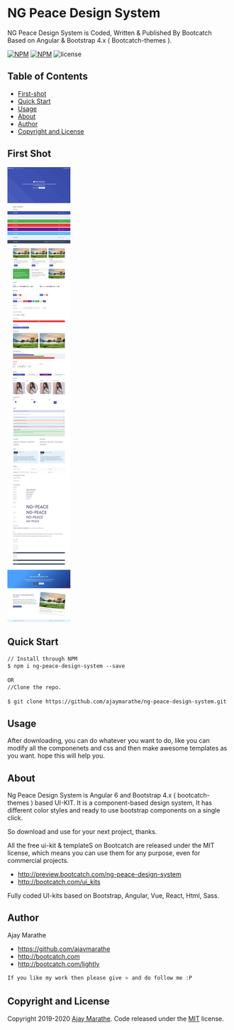 # NG Peace Design System
NG Peace Design System is  Coded, Written & Published By Bootcatch Based on Angular & Bootstrap 4.x ( Bootcatch-themes ).

[![NPM](https://img.shields.io/npm/v/ng-peace-design-system.svg)](https://www.npmjs.com/package/ng-peace-design-system)  [![NPM](https://img.shields.io/npm/dt/ng-peace-design-system.svg)](https://www.npmjs.com/package/ng-peace-design-system) 
![license](https://img.shields.io/badge/license-MIT-blue.svg)

## Table of Contents

* [First-shot](#first-shot)
* [Quick Start](#quick-start)
* [Usage](#usage)
* [About](#about)
* [Author](#author)
* [Copyright and License](#copyright-and-license)

## First Shot
[![card-blog](https://raw.githubusercontent.com/ajaymarathe/image-store/master/ng-uikit/ng-peace.png)](http://preview.bootcatch.com/ng-peace-design-system)

## Quick Start
```
// Install through NPM
$ npm i ng-peace-design-system --save

OR
//Clone the repo.

$ git clone https://github.com/ajaymarathe/ng-peace-design-system.git  
```

## Usage

After downloading, you can do whatever you want to do, like you can modify all the componenets and css and then make awesome templates as you want.
hope this will help you.

## About

Ng Peace Design System is Angular 6 and Bootstrap 4.x ( bootcatch-themes ) based UI-KIT. It is a component-based design system, It has different color styles and ready to use bootstrap components on a single click.

So download and use for your next project, thanks.

All the free ui-kit & templateS on Bootcatch are released under the MIT license, which means you can use them for any purpose, even for commercial projects.

* http://preview.bootcatch.com/ng-peace-design-system
* http://bootcatch.com/ui_kits

Fully coded UI-kits based on Bootstrap, Angular, Vue, React, Html, Sass.

## Author

Ajay Marathe

+ https://github.com/ajaymarathe
+ http://bootcatch.com
+ http://bootcatch.com/lightly
```
If you like my work then please give ⭐ and do follow me :P
```

## Copyright and License

Copyright 2019-2020 [Ajay Marathe](https://github.com/ajaymarathe). Code released under the [MIT](https://github.com/ajaymarathe/ng-peace-design-system/blob/master/LICENSE) license.
